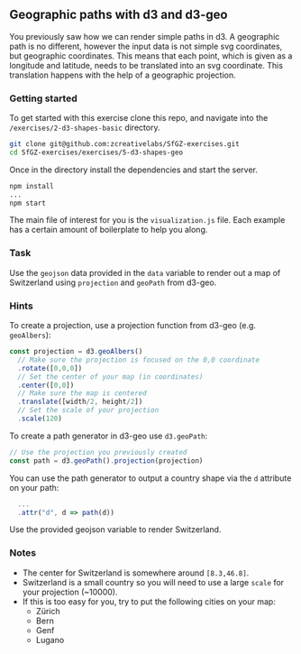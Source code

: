 
## Geographic paths with d3 and d3-geo

You previously saw how we can render simple paths in d3. A geographic path is no different, however the input data is not simple svg coordinates, but geographic coordinates. This means that each point, which is given as a longitude and latitude, needs to be translated into an svg coordinate. This translation happens with the help of a geographic projection.

### Getting started

To get started with this exercise clone this repo, and navigate into the `/exercises/2-d3-shapes-basic` directory.

```bash
git clone git@github.com:zcreativelabs/SfGZ-exercises.git
cd SfGZ-exercises/exercises/5-d3-shapes-geo
```

Once in the directory install the dependencies and start the server.

```bash
npm install
...
npm start
```

The main file of interest for you is the `visualization.js` file. Each example has a certain amount of boilerplate to help you along.

### Task

Use the `geojson` data provided in the `data` variable to render out a map of Switzerland using `projection` and `geoPath` from d3-geo.

### Hints

To create a projection, use a projection function from d3-geo (e.g. `geoAlbers`):

```js
const projection = d3.geoAlbers()
  // Make sure the projection is focused on the 0,0 coordinate
  .rotate([0,0,0])
  // Set the center of your map (in coordinates)
  .center([0,0])
  // Make sure the map is centered
  .translate([width/2, height/2])
  // Set the scale of your projection
  .scale(120)

```

To create a path generator in d3-geo use `d3.geoPath`:

```js
// Use the projection you previously created
const path = d3.geoPath().projection(projection)

```

You can use the path generator to output a country shape via the `d` attribute on your path:

```js
  ...
  .attr("d", d => path(d))
```

Use the provided geojson variable to render Switzerland.

### Notes

* The center for Switzerland is somewhere around `[8.3,46.8]`.
* Switzerland is a small country so you will need to use a large `scale` for your projection (~10000).
* If this is too easy for you, try to put the following cities on your map:
  * Zürich
  * Bern
  * Genf
  * Lugano
